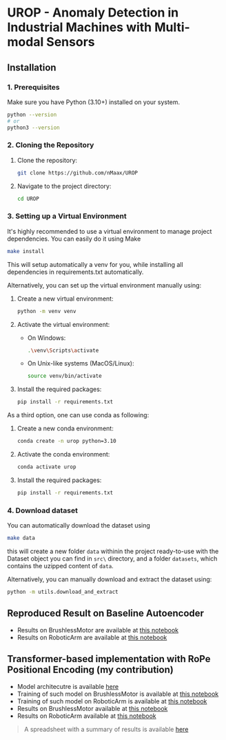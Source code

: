 # UROP - Anomaly Detection in Industrial Machines with Multi-modal Sensors

## Installation

### 1. Prerequisites

Make sure you have Python (3.10+) installed on your system.

```bash
python --version
# or
python3 --version
```

### 2. Cloning the Repository

1.  Clone the repository:
    ```bash
    git clone https://github.com/nMaax/UROP
    ```
2.  Navigate to the project directory:
    ```bash
    cd UROP
    ```

### 3. Setting up a Virtual Environment

It's highly recommended to use a virtual environment to manage project dependencies. You can easily do it using Make

```bash
make install
```

This will setup automatically a venv for you, while installing all dependencies in requirements.txt automatically.

Alternatively, you can set up the virtual environment manually using:

1. Create a new virtual environment:
    ```bash
    python -m venv venv
    ```

2. Activate the virtual environment:
    - On Windows:
        ```bash
        .\venv\Scripts\activate
        ```
    - On Unix-like systems (MacOS/Linux):
        ```bash
        source venv/bin/activate
        ```

3. Install the required packages:
    ```bash
    pip install -r requirements.txt
    ```

As a third option, one can use conda as following:

1. Create a new conda environment:
    ```bash
    conda create -n urop python=3.10
    ```

2. Activate the conda environment:
    ```bash
    conda activate urop
    ```

3. Install the required packages:
    ```bash
    pip install -r requirements.txt
    ```

### 4. Download dataset

You can automatically download the dataset using

```bash
make data
```

this will create a new folder `data` withinin the project ready-to-use with the Dataset object you can find in `src\` directory, and a folder `datasets`, which contains the uzipped content of `data`.

Alternatively, you can manually download and extract the dataset using:

```bash
python -m utils.download_and_extract
```

## Reproduced Result on Baseline Autoencoder

- Results on BrushlessMotor are available at [this notebook](notebooks/02.02-baseline-autoencoder-brushless-motor-eval.ipynb)
- Results on RoboticArm are available at [this notebook](notebooks/02.12-baseline-autoencoder-robotic-arm-eval.ipynb)

## Transformer-based implementation with RoPe Positional Encoding (my contribution)

- Model architecutre is available [here](models/transformer.py)
- Training of such model on BrushlessMotor is available at [this notebook](notebooks/04.01-naiveTransformer-RoPe-brushless-motor-train.ipynb)
- Training of such model on RoboticArm is available at [this notebook](notebooks/04.11-naiveTransformer-RoPe-robotic-arm-train.ipynb)
- Results on BrushlessMotor available at [this notebook](notebooks/04.02-naiveTransformer-RoPe-brushless-motor-eval.ipynb)
- Results on RoboticArm available at [this notebook](notebooks/04.12-naiveTransformer-RoPe-robotic-arm-eval.ipynb)

> A spreadsheet with a summary of results is available [here](https://docs.google.com/spreadsheets/d/1ulYtD9WzXzzn-zB499xZ_EkRmIqcj1fGJuZP-UhYN2Y/edit?usp=sharing)
